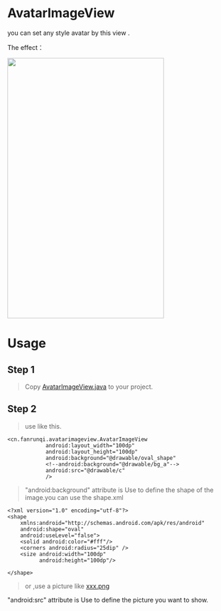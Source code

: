 # AvatarImageView

you can set any style avatar by this view .


The effect：

<img src="http://fanrunqi.github.io/images/AvatarImageView/AvatarImageView.JPG" width = "352" height = "585"  />

# Usage

## Step 1

> Copy [AvatarImageView.java](https://github.com/fanrunqi/AvatarImageView/blob/master/app/src/main/java/cn/fanrunqi/avatarimageview/AvatarImageView.java) to your project.


## Step 2

> use like this.

```
<cn.fanrunqi.avatarimageview.AvatarImageView
            android:layout_width="100dp"
            android:layout_height="100dp"
            android:background="@drawable/oval_shape"
            <!--android:background="@drawable/bg_a"-->
            android:src="@drawable/c"
            />
```

> "android:background" attribute is Use to define the shape of the image.you can use the shape.xml

```
<?xml version="1.0" encoding="utf-8"?>
<shape
    xmlns:android="http://schemas.android.com/apk/res/android"
    android:shape="oval"
    android:useLevel="false">
    <solid android:color="#fff"/>
    <corners android:radius="25dip" />
    <size android:width="100dp"
          android:height="100dp"/>

</shape>
```

> or ,use a picture like [xxx.png](https://github.com/fanrunqi/AvatarImageView/blob/master/app/src/main/res/drawable/bg_a.png)

"android:src" attribute is Use to define the picture you want to show.


